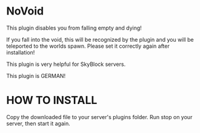 # NoVoid
This plugin disables you from falling empty and dying!

If you fall into the void, this will be recognized by the plugin and you will be teleported to the worlds spawn. Please set it correctly again after installation!

This plugin is very helpful for SkyBlock servers.

This plugin is GERMAN!

# HOW TO INSTALL

Copy the downloaded file to your server's plugins folder.
Run stop on your server, then start it again.
